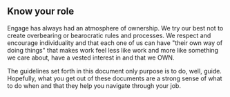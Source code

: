 ## Know your role

Engage has always had an atmosphere of ownership.  We try our best not to create overbearing or bearocratic rules and processes.  We respect and encourage individuality and that each one of us can have "their own way of doing things" that makes work feel less like work and more like something we care about, have a vested interest in and that we OWN.  

The guidelines set forth in this document only purpose is to do, well, guide.  Hopefully, what you get out of these documents are a strong sense of what to do when and that they help you navigate through your job. 
